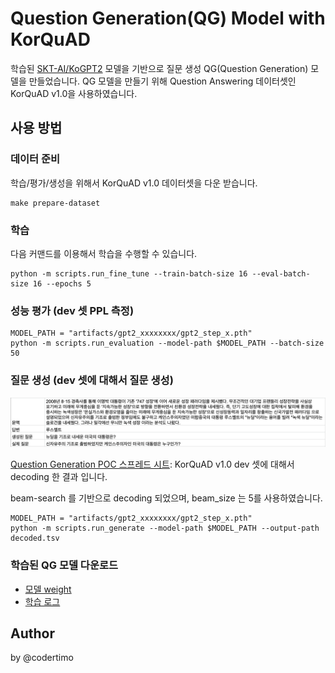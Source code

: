 # Question Generation(QG) Model with KorQuAD

학습된 [SKT-AI/KoGPT2](https://github.com/SKT-AI/KoGPT2) 모델을 기반으로 질문 생성 QG(Question Generation) 모델을 만들었습니다. 
QG 모델을 만들기 위해 Question Answering 데이터셋인 KorQuAD v1.0을 사용하였습니다.

## 사용 방법

### 데이터 준비

학습/평가/생성을 위해서 KorQuAD v1.0 데이터셋을 다운 받습니다.

```shell
make prepare-dataset
```

### 학습

다음 커맨드를 이용해서 학습을 수행할 수 있습니다.

```shell
python -m scripts.run_fine_tune --train-batch-size 16 --eval-batch-size 16 --epochs 5
```

### 성능 평가 (dev 셋 PPL 측정)

```shell
MODEL_PATH = "artifacts/gpt2_xxxxxxxx/gpt2_step_x.pth"
python -m scripts.run_evaluation --model-path $MODEL_PATH --batch-size 50
```

### 질문 생성 (dev 셋에 대해서 질문 생성)

![Decoding 결과](docs/decoded_examples.png)

[Question Generation POC 스프레드 시트](https://docs.google.com/spreadsheets/d/1-PQKFTfBhyH-K0EBa03_KkPMgL86wF_rn_813Hk-LNQ): KorQuAD v1.0 dev 셋에 대해서 decoding 한 결과 입니다.

beam-search 를 기반으로 decoding 되었으며, beam_size 는 5를 사용하였습니다.

```shell
MODEL_PATH = "artifacts/gpt2_xxxxxxxx/gpt2_step_x.pth"
python -m scripts.run_generate --model-path $MODEL_PATH --output-path decoded.tsv
```

### 학습된 QG 모델 다운로드

- [모델 weight](https://drive.google.com/file/d/1t6ChVQwp3MapJDVEBCnyJcdVurIvn7y7/view?usp=sharing)
- [학습 로그](https://drive.google.com/file/d/1bMi_AA5nhTt72iEIzcg5gbyN5AYdZxI8/view?usp=sharing)

## Author

by @codertimo
